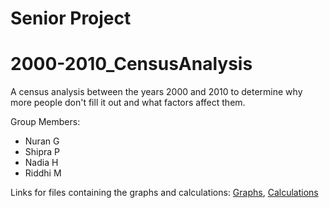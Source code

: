 # Senior Project
# 2000-2010_CensusAnalysis
A census analysis between the years 2000 and 2010 to determine why more people don't fill it out and what factors affect them.

Group Members:
- Nuran G
- Shipra P
- Nadia H
- Riddhi M

Links for files containing the graphs and calculations:
[Graphs](https://drive.google.com/drive/folders/1bBr0pT-Yb-AlNBAeuxBvt717IQZCnKrh?usp=sharing),
[Calculations](https://drive.google.com/drive/folders/1F4x8BEF3w8KUvduBrDGKcG8WJ3gRGgB8?usp=sharing)

